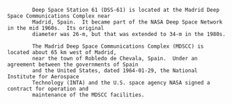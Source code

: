 
            Deep Space Station 61 (DSS-61) is located at the Madrid Deep Space Communications Complex near
            Madrid, Spain.  It became part of the NASA Deep Space Network in the mid 1960s.  Its original
            diameter was 26-m, but that was extended to 34-m in the 1980s.  
            
            The Madrid Deep Space Communications Complex (MDSCC) is located about 65 km west of Madrid,
            near the town of Robledo de Chevala, Spain.  Under an agreement between the governments of Spain
            and the United States, dated 1964-01-29, the National Institute for Aerospace 
            Technology (INTA) and the U.S. space agency NASA signed a contract for operation and 
            maintenance of the MDSCC facilities. 
        